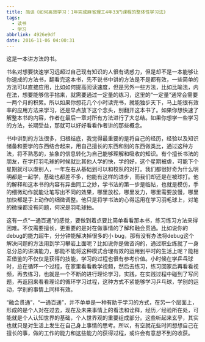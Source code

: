```yaml
---
title: 简谈《如何高效学习：1年完成麻省理工4年33门课程的整体性学习法》
tags:
  - 读书
  - 学习
abbrlink: 4926e9df
date: 2016-11-06 04:00:31
---
```

这是一本讲方法的书。

<!-- more -->

书名对想要快速学习远超过自己现有知识的人很有诱惑力，但是却不是一本能够让你速成的方法书，翻看完这本书，先不说书中讲的方法是不是都有效，一些简单的方法可以直接应用，比如如何提高阅读速度，但是另外一些方法，比如比喻法，内在法，想要能够信手拈来，就需要通过一定量的练习，这里的“一定量”通常会需要一两个月的积累。所以如果你想花几个小时读完书，就能独步天下，马上能很有效率的应用方法来学习，还是早点放下这个念头，别翻开这本书了。如果你想快速了解整本书的内容，作者在最后一章对所有方法进行了大总结。如果你想学一些学习的方法，长期受益，那就可以好好看看作者讲的那些概念。

书中讲到的方法很多，归根结底，我觉得最重要的是将自己的经历，经验以及知识储备和要学的东西结合起来，用自己擅长的东西和别的东西做类比，通过这种方法，将不熟悉的，抽象的信息转化为自己能够理解和吸收的知识。有个擅长书法的朋友，在学打羽毛球的时候就比其他人学的快，学的好，这个星期被虐，可能下个星期就可以虐别人，一年左右从基础到可以和校队的对打。我们都很好奇为什么明明都是一起学，基础也都差不多，他能有这样的进步，而我们却还是在被球打。他的解释和这本书的内容有异曲同工之妙，学书法的第一步是临帖，也就是模仿，手的细微动作就能让笔写出不同的效果，哪里放松，哪里发力，哪里需要放慢，哪里加快都是手上动作的细微调整。他只是将学书法的心得运用在学习羽毛球上，对笔的微操都没有问题，何况是羽毛球拍。

这有一点“一通百通”的感觉，要做到着点要比简单看看那本书，练习练习方法来得困难。不仅需要擅长，更重要的是对在做事情的了解和融会贯通。比如说你的debug的能力超牛，分分钟能解决掉很多的小 bug，那有没有办法将debug这个解决问题的方法用到学习攀岩上面呢？比如说你是做咨询的，通过职业练就了一身总分总的讲演能力，那能不能将这种模式合理有效的运用到平时的生活上呢？能相互借鉴的不仅仅是获得的技能，学习的过程也很有参考价值。小时候在学乒乓球时，总在循环一个过程，在家里看看教学视频，然后去练习，练习回家后再看看视频，再去练习，也就是一个不断的进行理论学习，实践，在实践过程中碰到了写问题，再返回来看看理论的循环学习过程，这种方式不紧能够学习乒乓球，学别的运动，学别的事情上同样有效。

“融会贯通”，“一通百通”，并不单单是一种有助于学习的方式，在另一个层面上，形成的是个人对在过去，现在及未来事情上的看法和诠释，经历／经验所在处，可能就是个人认知世界的基础，个人世界观的重要组成部分。这些听起来玄乎，其实也就只是对生活上发生在自己身上事情的思考。所以，有空就花些时间想想自己在擅长的事，做的工作的能力和这些能力的获得过程，或许会有意想不到的收获。
